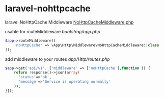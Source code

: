 # laravel-nohttpcache
laravel NoHttpCache Middleware [NoHttpCacheMiddleware.php](https://github.com/di3/laravel-nohttpcache/blob/master/app/Http/Middleware/NoHttpCacheMiddleware.php)

usable for routeMiddleware *bootstrap/app.php*
```php
$app->routeMiddleware([
	'noHttpCache' => \App\Http\Middleware\NoHttpCacheMiddleware::class,
]);
```

add middleware to your routes *app/Http/routes.php*
```php
$app->get('api/v1', ['middleware' => ['noHttpCache'],function () {
	return response()->json(array(
	  'status'=>'ok',
	  'message'=>'Service is operating normally'
	));
}]);
```
